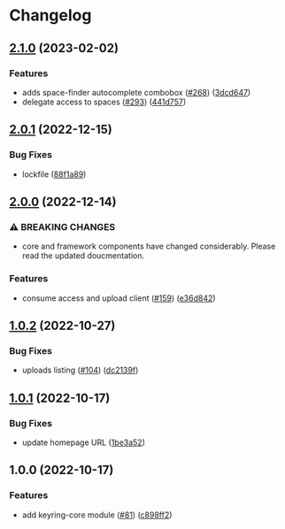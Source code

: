 # Changelog

## [2.1.0](https://github.com/web3-storage/w3ui/compare/keyring-core-v2.0.1...keyring-core-v2.1.0) (2023-02-02)


### Features

* adds space-finder autocomplete combobox ([#268](https://github.com/web3-storage/w3ui/issues/268)) ([3dcd647](https://github.com/web3-storage/w3ui/commit/3dcd647d3c05c6b403a439af58688885073631b8))
* delegate access to spaces ([#293](https://github.com/web3-storage/w3ui/issues/293)) ([441d757](https://github.com/web3-storage/w3ui/commit/441d7573f628e358aa76fe8313f01e209c42c68f))

## [2.0.1](https://github.com/web3-storage/w3ui/compare/keyring-core-v2.0.0...keyring-core-v2.0.1) (2022-12-15)


### Bug Fixes

* lockfile ([88f1a89](https://github.com/web3-storage/w3ui/commit/88f1a89213a24e8737d17917789a15173406fb21))

## [2.0.0](https://github.com/web3-storage/w3ui/compare/keyring-core-v1.0.2...keyring-core-v2.0.0) (2022-12-14)


### ⚠ BREAKING CHANGES

* core and framework components have changed considerably. Please read the updated doucmentation.

### Features

* consume access and upload client ([#159](https://github.com/web3-storage/w3ui/issues/159)) ([e36d842](https://github.com/web3-storage/w3ui/commit/e36d842b1695032355ab29646c3dce6a33880517))

## [1.0.2](https://github.com/web3-storage/w3ui/compare/keyring-core-v1.0.1...keyring-core-v1.0.2) (2022-10-27)


### Bug Fixes

* uploads listing ([#104](https://github.com/web3-storage/w3ui/issues/104)) ([dc2139f](https://github.com/web3-storage/w3ui/commit/dc2139f5e00c9195c480ce5c98a78b4296713ac7))

## [1.0.1](https://github.com/web3-storage/w3ui/compare/keyring-core-v1.0.0...keyring-core-v1.0.1) (2022-10-17)


### Bug Fixes

* update homepage URL ([1be3a52](https://github.com/web3-storage/w3ui/commit/1be3a523d0fac469237ddf536090c028d4ed2eac))

## 1.0.0 (2022-10-17)


### Features

* add keyring-core module ([#81](https://github.com/web3-storage/w3ui/issues/81)) ([c898ff2](https://github.com/web3-storage/w3ui/commit/c898ff21444c98c2d7bd4fd2cd1222bf9273cc69))
